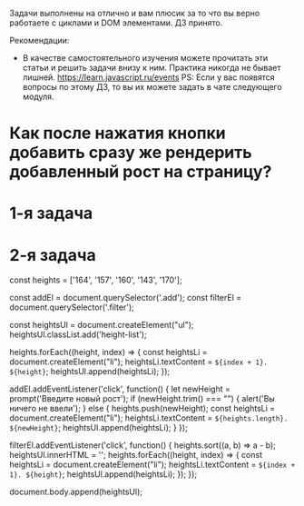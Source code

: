 Задачи выполнены на отлично и вам плюсик за то что вы верно работаете с циклами и DOM элементами.
ДЗ принято.


Рекомендации:
- В качестве самостоятельного изучения можете прочитать эти статьи и решить задачи внизу к ним. Практика никогда не бывает лишней.
https://learn.javascript.ru/events
PS: Если у вас появятся вопросы по этому ДЗ, то вы их можете задать в чате следующего модуля.


# Как после нажатия кнопки добавить сразу же рендерить добавленный рост на страницу?

# 1-я задача


# 2-я задача
const heights = ['164', '157', '160', '143', '170'];

const addEl = document.querySelector('.add');
const filterEl = document.querySelector('.filter');

const heightsUl = document.createElement("ul");
heightsUl.classList.add('height-list');

heights.forEach((height, index) => {
  const heightsLi = document.createElement("li");
  heightsLi.textContent = `${index + 1}. ${height}`;
  heightsUl.append(heightsLi);
});

addEl.addEventListener('click', function() {
  let newHeight = prompt('Введите новый рост');
  if (newHeight.trim() === "") {
    alert('Вы ничего не ввели');
  } else {
    heights.push(newHeight);
    const heightsLi = document.createElement("li");
    heightsLi.textContent = `${heights.length}. ${newHeight}`;
    heightsUl.append(heightsLi);
  }
});

filterEl.addEventListener('click', function() {
  heights.sort((a, b) => a - b);
  heightsUl.innerHTML = '';
  heights.forEach((height, index) => {
    const heightsLi = document.createElement("li");
    heightsLi.textContent = `${index + 1}. ${height}`;
    heightsUl.append(heightsLi);
  });
});


document.body.append(heightsUl);
